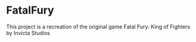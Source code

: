 # FatalFury
This project is a recreation of the original game Fatal Fury: King of Fighters by Invicta Studios
